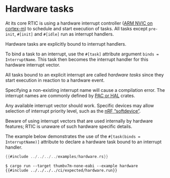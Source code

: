 # Hardware tasks

At its core RTIC is using a hardware interrupt controller ([ARM NVIC on cortex-m][NVIC])
to schedule and start execution of tasks. All tasks except `pre-init`, `#[init]` and `#[idle]`
run as interrupt handlers.

Hardware tasks are explicitly bound to interrupt handlers.

To bind a task to an interrupt, use the `#[task]` attribute argument `binds = InterruptName`.
This task then becomes the interrupt handler for this hardware interrupt vector.

All tasks bound to an explicit interrupt are called *hardware tasks* since they
start execution in reaction to a hardware event.

Specifying a non-existing interrupt name will cause a compilation error. The interrupt names
are commonly defined by [PAC or HAL][pacorhal] crates.

Any available interrupt vector should work. Specific devices may
allow selection of interrupt priority level, such as the
[nRF “softdevice”](https://github.com/rtic-rs/cortex-m-rtic/issues/434).

Beware of using interrupt vectors that are used internally by hardware features;
RTIC is unaware of such hardware specific details.

[pacorhal]: https://docs.rust-embedded.org/book/start/registers.html
[NVIC]: https://developer.arm.com/documentation/100166/0001/Nested-Vectored-Interrupt-Controller/NVIC-functional-description/NVIC-interrupts

The example below demonstrates the use of the `#[task(binds = InterruptName)]` attribute to declare a
hardware task bound to an interrupt handler.

``` rust
{{#include ../../../../examples/hardware.rs}}
```

``` console
$ cargo run --target thumbv7m-none-eabi --example hardware
{{#include ../../../../ci/expected/hardware.run}}
```
